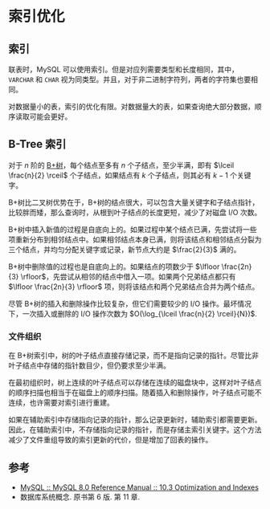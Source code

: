 # 索引优化

## 索引

联表时，MySQL 可以使用索引。但是对应列需要类型和长度相同，其中，`VARCHAR` 和 `CHAR` 视为同类型。并且，对于非二进制字符列，两者的字符集也要相同。

对数据量小的表，索引的优化有限。对数据量大的表，如果查询绝大部分数据，顺序读取可能会更好。

## B-Tree 索引

对于 $n$ 阶的 [B+树](../../../../cs/ds/tree/b+tree.md)，每个结点至多有 $n$ 个子结点，至少半满，即有 $\lceil \frac{n}{2} \rceil$ 个子结点，如果结点有 $k$ 个子结点，则其必有 $k-1$ 个关键字。

B+树比二叉树优势在于，B+树的结点很大，可以包含大量关键字和子结点指针，比较胖而矮，那么查询时，从根到叶子结点的长度更短，减少了对磁盘 I/O 次数。

B+树中插入新值的过程是自底向上的。如果过程中某个结点已满，先尝试将一些项重新分布到相邻结点中。如果相邻结点本身已满，则将该结点和相邻结点分裂为三个结点，并均匀分配关键字或记录，新节点大约是 $\frac{2}{3}$ 满的。

B+树中删除值的过程也是自底向上的。如果结点的项数少于 $\lfloor \frac{2n}{3} \rfloor$，先尝试从相邻的结点中借入一项。如果两个兄弟结点都只有 $\lfloor \frac{2n}{3} \rfloor$ 项，则将该结点和两个兄弟结点合并为两个结点。

尽管 B+树的插入和删除操作比较复杂，但它们需要较少的 I/O 操作。最坏情况下，一次插入或删除的 I/O 操作次数为 $O(\log_{\lceil \frac{n}{2} \rceil}{N})$.

### 文件组织

在 B+树索引中，树的叶子结点直接存储记录，而不是指向记录的指针。尽管比非叶子结点中存储的指针数目少，但仍要求至少半满。

在最初组织时，树上连续的叶子结点可以存储在连续的磁盘块中，这样对叶子结点的顺序扫描也相当于在磁盘上的顺序扫描。随着插入和删除操作，叶子结点可能不连续，也许需要对索引进行重建。

如果在辅助索引中存储指向记录的指针，那么记录更新时，辅助索引都需要更新。因此，在辅助索引中，不存储指向记录的指针，而是存储主索引关键字。这个方法减少了文件重组导致的索引更新的代价，但是增加了回表的操作。

## 参考

- [MySQL :: MySQL 8.0 Reference Manual :: 10.3 Optimization and Indexes](https://dev.mysql.com/doc/refman/8.0/en/optimization-indexes.html)
- 数据库系统概念. 原书第 6 版. 第 11 章.
